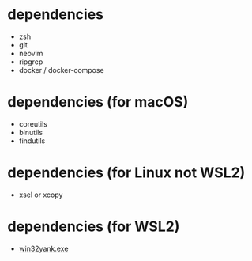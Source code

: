 # dependencies
- zsh
- git
- neovim
- ripgrep
- docker / docker-compose

# dependencies (for macOS)
- coreutils
- binutils
- findutils

# dependencies (for Linux not WSL2)
- xsel or xcopy

# dependencies (for WSL2)
- [win32yank.exe](https://github.com/neovim/neovim/wiki/FAQ#how-to-use-the-windows-clipboard-from-wsl)

